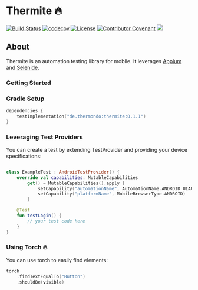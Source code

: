 # Thermite 🔥

[![Build Status](https://github.com/thermondo/thermite/actions/workflows/main.yml/badge.svg?event=push)](https://github.com/thermondo/thermite/actions)
[![codecov](https://codecov.io/gh/thermondo/thermite/graph/badge.svg?token=L9PY0DEeYP)](https://codecov.io/gh/thermondo/thermite)
[![License](https://img.shields.io/dub/l/vibe-d.svg)](LICENSE)
[![Contributor Covenant](https://img.shields.io/badge/Contributor%20Covenant-2.1-4baaaa.svg)](CODE_OF_CONDUCT.md)
[![](https://img.shields.io/maven-central/v/de.thermondo/thermite?color=blue)](https://search.maven.org/search?q=de.thermondo)

## About

Thermite is an automation testing library for mobile. It
leverages [Appium](https://appium.io/) and [Selenide](https://selenide.org/).

### Getting Started

### Gradle Setup

```kotlin
dependencies {
    testImplementation("de.thermondo:thermite:0.1.1")
}
```

### Leveraging Test Providers

You can create a test by extending TestProvider and providing your device
specifications:

```kotlin

class ExampleTest : AndroidTestProvider() {
    override val capabilities: MutableCapabilities
        get() = MutableCapabilities().apply {
            setCapability("automationName", AutomationName.ANDROID_UIAUTOMATOR2)
            setCapability("platformName", MobileBrowserType.ANDROID)
        }

    @Test
    fun testLogin() {
        // your test code here
    }
}
```

### Using Torch 🔥

You can use torch to easily find elements:

```kotlin
torch
    .findTextEqualTo("Button")
    .shouldBe(visible)
```
